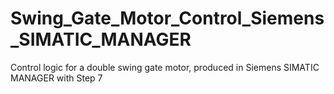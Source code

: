 # Swing_Gate_Motor_Control_Siemens_SIMATIC_MANAGER
Control logic for a double swing gate motor, produced in Siemens SIMATIC MANAGER with Step 7
